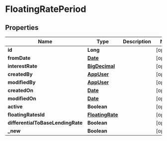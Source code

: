 

# FloatingRatePeriod

## Properties

Name | Type | Description | Notes
------------ | ------------- | ------------- | -------------
**id** | **Long** |  |  [optional]
**fromDate** | [**Date**](Date.md) |  |  [optional]
**interestRate** | [**BigDecimal**](BigDecimal.md) |  |  [optional]
**createdBy** | [**AppUser**](AppUser.md) |  |  [optional]
**modifiedBy** | [**AppUser**](AppUser.md) |  |  [optional]
**createdOn** | [**Date**](Date.md) |  |  [optional]
**modifiedOn** | [**Date**](Date.md) |  |  [optional]
**active** | **Boolean** |  |  [optional]
**floatingRatesId** | [**FloatingRate**](FloatingRate.md) |  |  [optional]
**differentialToBaseLendingRate** | **Boolean** |  |  [optional]
**_new** | **Boolean** |  |  [optional]



